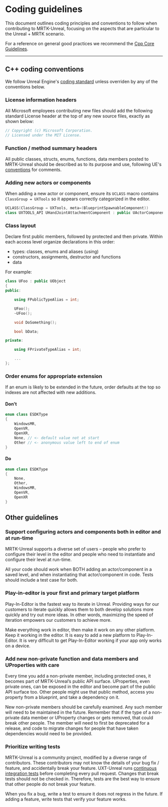 # Coding guidelines

This document outlines coding principles and conventions to follow when contributing to MRTK-Unreal, focusing on the aspects that are particular to the Unreal + MRTK scenario. 

For a reference on general good practices we recommend the [Cpp Core Guidelines](https://github.com/isocpp/CppCoreGuidelines).

---

## C++ coding conventions

We follow Unreal Engine's [coding standard](https://docs.unrealengine.com/en-US/Programming/Development/CodingStandard/index.html) unless overriden by any of the conventions below.

### License information headers

All Microsoft employees contributing new files should add the following standard License header at the top of any new source files, exactly as shown below:

```c++
// Copyright (c) Microsoft Corporation.
// Licensed under the MIT License.
```

### Function / method summary headers

All public classes, structs, enums, functions, data members posted to MRTK-Unreal should be described as to its purpose and use, following UE's [conventions](https://docs.unrealengine.com/en-US/Programming/Development/CodingStandard/#exampleformatting) for comments.

### Adding new actors or components

When adding a new actor or component, ensure its `UCLASS` macro contains `ClassGroup = UXTools` so it appears correctly categorized in the editor.

```c++
UCLASS(ClassGroup = UXTools, meta=(BlueprintSpawnableComponent))
class UXTOOLS_API UHandJointAttachmentComponent : public UActorComponent
```

### Class layout

Declare first public members, followed by protected and then private. Within each access level organize declarations in this order:

- types: classes, enums and aliases (using)
- constructors, assignments, destructor and functions
- data

For example:

```c++
class UFoo : public UObject
{
public:

    using FPublicTypeAlias = int;

    UFoo();
    ~UFoo();

    void DoSomething();

    bool bData;

private:

    using FPrivateTypeAlias = int;

    ...
};
```

### Order enums for appropriate extension

If an enum is likely to be extended in the future, order defaults at the top so indexes are not affected with new additions.

#### Don't

```c++
enum class ESDKType
{
    WindowsMR,
    OpenVR,
    OpenXR,
    None, // <- default value not at start
    Other // <- anonymous value left to end of enum
}
```

#### Do

```c++
enum class ESDKType
{
    None,
    Other,    
    WindowsMR,
    OpenVR,
    OpenXR
}
```

## Other guidelines

### Support configuring actors and components both in editor and at run-time

MRTK-Unreal supports a diverse set of users – people who prefer to configure their level in the editor and people who need to instantiate and configure their level at run-time.

All your code should work when BOTH adding an actor/component in a saved level, and when instantiating that actor/component in code. Tests should include a test case for both.

### Play-in-editor is your first and primary target platform

Play-In-Editor is the fastest way to iterate in Unreal. Providing ways for our customers to iterate quickly allows them to both develop solutions more quickly and try out more ideas. In other words, maximizing the speed of iteration empowers our customers to achieve more.

Make everything work in editor, then make it work on any other platform. Keep it working in the editor. It is easy to add a new platform to Play-In-Editor. It is very difficult to get Play-In-Editor working if your app only works on a device.

### Add new non-private function and data members and UProperties with care

Every time you add a non-private member, including protected ones, it becomes part of MRTK-Unreal’s public API surface. UProperties, even private ones, can be exposed in the editor and become part of the public API surface too. Other people might use that public method, access you property from a blueprint, and take a dependency on it.

New non-private members should be carefully examined. Any such member will need to be maintained in the future. Remember that if the type of a non-private data member or UProperty changes or gets removed, that could break other people. The member will need to first be deprecated for a release, and code to migrate changes for people that have taken dependencies would need to be provided.

### Prioritize writing tests

MRTK-Unreal is a community project, modified by a diverse range of contributors. These contributors may not know the details of your bug fix / feature, and accidentally break your feature. UXT-Unreal runs [continuous integration tests](https://dev.azure.com/MRDevPlat/DevPlat/_build) before completing every pull request. Changes that break tests should not be checked in. Therefore, tests are the best way to ensure that other people do not break your feature.

When you fix a bug, write a test to ensure it does not regress in the future. If adding a feature, write tests that verify your feature works.

